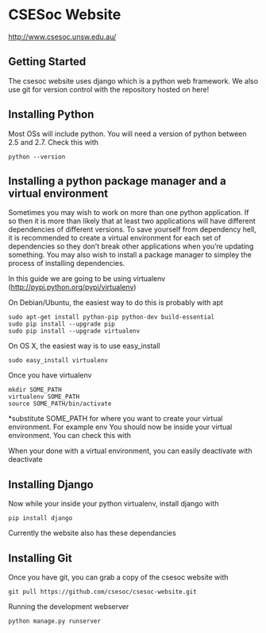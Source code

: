 CSESoc Website
==========================================

http://www.csesoc.unsw.edu.au/

Getting Started
---------------------

The csesoc website uses django which is a python web framework. We also use git for version control with the repository hosted on here!

Installing Python
-----------------

Most OSs will include python. You will need a version of python between 2.5 and 2.7. Check this with

	python --version

Installing a python package manager and a virtual environment
-------------------------------------------------------------

Sometimes you may wish to work on more than one python application. If so then it is more than likely that at least two applications will have different dependencies of different versions. To save yourself from dependency hell, it is recommended to create a virtual environment for each set of dependencies so they don’t break other applications when you’re updating something. You may also wish to install a package manager to simpley the process of installing dependencies.

In this guide we are going to be using virtualenv (http://pypi.python.org/pypi/virtualenv)

On Debian/Ubuntu, the easiest way to do this is probably with apt

	sudo apt-get install python-pip python-dev build-essential
	sudo pip install --upgrade pip
	sudo pip install --upgrade virtualenv

On OS X, the easiest way is to use easy_install

	sudo easy_install virtualenv

Once you have virtualenv

	mkdir SOME_PATH
	virtualenv SOME_PATH
	source SOME_PATH/bin/activate

*substitute SOME_PATH for where you want to create your virtual environment. For example env
You should now be inside your virtual environment. You can check this with  

When your done with a virtual environment, you can easily deactivate with
	deactivate


Installing Django
-----------------

Now while your inside your python virtualenv, install django with

	pip install django

Currently the website also has these dependancies


Installing Git
--------------

Once you have git, you can grab a copy of the csesoc website with

	git pull https://github.com/csesoc/csesoc-website.git

Running the development webserver

	python manage.py runserver